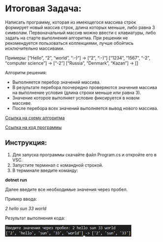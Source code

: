 # Итоговая Задача: 
Написать программу, которая из имеющегося массива строк формирует новый массив строк, длина которых меньше, либо равна 3 символам. Первоначальный массив можно ввести с клавиатуры, либо задать на старте выполнения алгоритма. При решении не рекомендуется пользоваться коллекциями, лучше обойтись исключительно массивами.

Примеры:
[“Hello”, “2”, “world”, “:-)”] → [“2”, “:-)”]
[“1234”, “1567”, “-2”, “computer science”] → [“-2”]
[“Russia”, “Denmark”, “Kazan”] → []

Алгоритм решения:
- Выполняется перебор значений массива. 
- В результате перебора поочередно проверяются значения массива на выполнение условия (длина строки меньше или равна 3).
- Значение которое выполняет условие фиксируется в новом массиве.
- После перебора всех значений выполняется вывод нового массива.

[Ссылка на схему алгоритма](https://app.diagrams.net/#G14YayGuz6oFdOXtC3rL7mrDrecyB7QxZP)


[Ссылка на код программы](https://github.com/Tatijana3004/FinalLessonSpecialization/blob/main/Program.cs)

## Инструкция:

1. Для запуска программы скачайте файл Program.cs и откройте его в VSC.
2. Запустите терминал с командной строкой.
3. В терминале введите команду:

**dotnet run** 

Далее введите все необходимые значения через пробел.

Пример ввода:

*2 hello sun 33 world*

Результат выполнения кода:


![result](img/result.png "result")